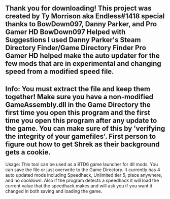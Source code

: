 Thank you for downloading!
This project was created by Ty Morrison aka Endless#1418
special thanks to BowDown097, Danny Parker, and Pro Gamer HD
BowDown097 Helped with Suggestions
I used Danny Parker's Steam Directory Finder/Game Directory Finder
Pro Gamer HD helped make the auto updater for the few mods that are in experimental and changing speed from a modified speed file.
------------------------------------------------------------------------------------------
Info:
	You must extract the file and keep them together! Make sure you have a non-modified GameAssembly.dll in the Game Directory the first
	time you open this program and the first time you open this program after any update to the game. You can make sure of this by 'verifying
	the integrity of your gamefiles'. First person to figure out how to get Shrek as their background gets a cookie.
------------------------------------------------------------------------------------------
Usage:
	This tool can be used as a BTD6 game launcher for dll mods. You can save the file or just overwrite to the Game Directory. It currently has 4 auto updated mods including Speedhack, Unlimited tier 5, place anywhere, and no cooldown. Also if the program detects a speedhack
	it will load the current value that the speedhack makes and will ask you if you want it changed in both saving and loading the game.